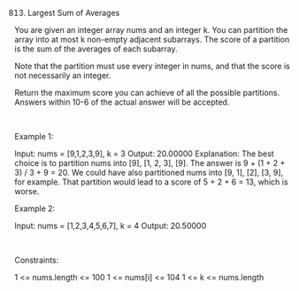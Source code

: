 813. Largest Sum of Averages

You are given an integer array nums and an integer k. You can partition the array into at most k non-empty adjacent subarrays. The score of a partition is the sum of the averages of each subarray.

Note that the partition must use every integer in nums, and that the score is not necessarily an integer.

Return the maximum score you can achieve of all the possible partitions. Answers within 10-6 of the actual answer will be accepted.

 

Example 1:

Input: nums = [9,1,2,3,9], k = 3
Output: 20.00000
Explanation: 
The best choice is to partition nums into [9], [1, 2, 3], [9]. The answer is 9 + (1 + 2 + 3) / 3 + 9 = 20.
We could have also partitioned nums into [9, 1], [2], [3, 9], for example.
That partition would lead to a score of 5 + 2 + 6 = 13, which is worse.


Example 2:

Input: nums = [1,2,3,4,5,6,7], k = 4
Output: 20.50000


 

Constraints:

1 <= nums.length <= 100
1 <= nums[i] <= 104
1 <= k <= nums.length